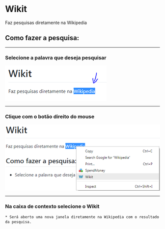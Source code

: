 # Wikit
Faz pesquisas diretamente na Wikipedia

## Como fazer a pesquisa:

---
### Selecione a palavra que deseja pesquisar

![Exemplo de seleção](/imgs/example-selection.png)

---
### Clique com o botão direito do mouse

![Menu de contexto Wikit](/imgs/context-menu.png)

---
### Na caixa de contexto selecione o Wikit

    * Será aberto uma nova janela diretamente na Wikipedia com o resultado da pesquisa.